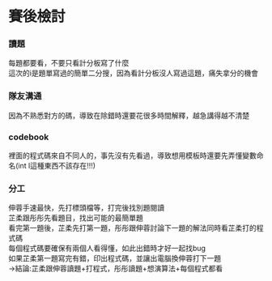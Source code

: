 # 賽後檢討

### 讀題
每題都要看，不要只看計分板寫了什麼<br>
這次的i是題單寫過的簡單二分搜，因為看計分板沒人寫過這題，痛失拿分的機會

### 隊友溝通
因為不熟悉對方的碼，導致在除錯時還要花很多時間解釋，越急講得越不清楚

### codebook
裡面的程式碼來自不同人的，事先沒有先看過，導致想用模板時還要先弄懂變數命名(int l這種東西不該存在!!!)

### 分工
伸蓉手速最快，先打標頭檔等，打完後找別題閱讀<br>
芷柔跟彤彤先看題目，找出可能的最簡單題<br>
看完第一題後，芷柔先打第一題，彤彤跟伸蓉討論下一題的解法同時看芷柔打的程式碼<br>
每個程式碼要確保有兩個人看得懂，如此出錯時才好一起找bug<br>
如果芷柔第一題寫完有錯，印出程式碼，並讓出電腦換伸蓉打下一題<br>
->結論:芷柔跟伸蓉讀題+打程式，彤彤讀題+想演算法+每個程式都看<br>
